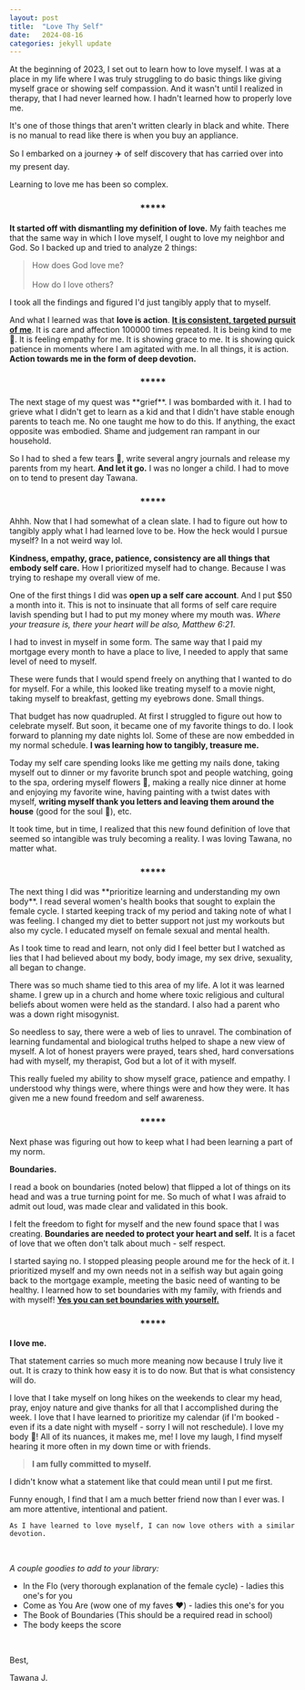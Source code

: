 ```yaml
---
layout: post
title:  "Love Thy Self"
date:   2024-08-16
categories: jekyll update
--- 
```


At the beginning of 2023, I set out to learn how to love myself. I was at a place in my life where I was truly struggling to do basic things like giving myself grace or showing self compassion. And it wasn't until I realized in therapy, that I had never learned how. I hadn't learned how to properly love me.

It's one of those things that aren't written clearly in black and white. There is no manual to read like there is when you buy an appliance. 

So I embarked on a journey :airplane: of self discovery that has carried over into my present day. 

Learning to love me has been so complex. 
<h3 style="display: flex; justify-content: center;">*****</h3>

**It started off with dismantling my definition of love.** My faith teaches me that the same way in which I love myself, I ought to love my neighbor and God. So I backed up and tried to analyze 2 things: 

> How does God love me? 
<br><br>
> How do I love others? 

I took all the findings and figured I'd just tangibly apply that to myself. 

And what I learned was that **love is action**. **<u>It is consistent, targeted pursuit of me</u>**. It is care and affection 100000 times repeated. It is being kind to me :cherry_blossom:. It is feeling empathy for me. It is showing grace to me. It is showing quick patience in moments where I am agitated with me. In all things, it is action. **Action towards me in the form of deep devotion.** 

<h3 style="display: flex; justify-content: center;">*****</h3>
The next stage of my quest was **grief**. I was bombarded with it. I had to grieve what I didn't get to learn as a kid and that I didn't have stable enough parents to teach me. No one taught me how to do this. If anything, the exact opposite was embodied. Shame and judgement ran rampant in our household. 

So I had to shed a few tears :teddy_bear:, write several angry journals and release my parents from my heart. **And let it go.** I was no longer a child. I had to move on to tend to present day Tawana. 

<h3 style="display: flex; justify-content: center;">*****</h3>

Ahhh. Now that I had somewhat of a clean slate. I had to figure out how to tangibly apply what I had learned love to be. How the heck would I pursue myself? In a not weird way lol. 

**Kindness, empathy, grace, patience, consistency are all things that embody self care.** How I prioritized myself had to change. Because I was trying to reshape my overall view of me. 

One of the first things I did was **open up a self care account**. And I put $50 a month into it. This is not to insinuate that all forms of self care require lavish spending but I had to put my money where my mouth was. *Where your treasure is, there your heart will be also, Matthew 6:21*.

 I had to invest in myself in some form. The same way that I paid my mortgage every month to have a place to live, I needed to apply that same level of need to myself. 

 These were funds that I would spend freely on anything that I wanted to do for myself. For a while, this looked like treating myself to a movie night, taking myself to breakfast, getting my eyebrows done. Small things. 
 
 That budget has now quadrupled. At first I struggled to figure out how to celebrate myself. But soon, it became one of my favorite things to do. I look forward to planning my date nights lol. Some of these are now embedded in my normal schedule. **I was learning how to tangibly, treasure me.**
  
  Today my self care spending looks like me getting my nails done, taking myself out to dinner or my favorite brunch spot and people watching, going to the spa, ordering myself flowers 	:bouquet:, making a really nice dinner at home and enjoying my favorite wine, having painting with a twist dates with myself, **writing myself thank you letters and leaving them around the house** (good for the soul :purple_heart:), etc. 

It took time, but in time, I realized that this new found definition of love that seemed so intangible was truly becoming a reality. I was loving Tawana, no matter what. 

<h3 style="display: flex; justify-content: center;">*****</h3>
The next thing I did was **prioritize learning and understanding my own body**. I read several women's health books that sought to explain the female cycle. I started keeping track of my period and taking note of what I was feeling. I changed my diet to better support not just my workouts but also my cycle. I educated myself on female sexual and mental health.

 As I took time to read and learn, not only did I feel better but I watched as lies that I had believed about my body, body image, my sex drive, sexuality, all began to change. 

There was so much shame tied to this area of my life. A lot it was learned shame. I grew up in a church and home where toxic religious and cultural beliefs about women were held as the standard. I also had a parent who was a down right misogynist.

So needless to say, there were a web of lies to unravel. The combination of learning fundamental and biological truths helped to shape a new view of myself. A lot of honest prayers were prayed, tears shed, hard conversations had with myself, my therapist, God but a lot of it with myself. 

This really fueled my ability to show myself grace, patience and empathy. I understood why things were, where things were and how they were. It has given me a new found freedom and self awareness.


<h3 style="display: flex; justify-content: center;">*****</h3>

Next phase was figuring out how to keep what I had been learning a part of my norm. 

**Boundaries.**

I read a book on boundaries (noted below) that flipped a lot of things on its head and was a true turning point for me. So much of what I was afraid to admit out loud, was made clear and validated in this book. 

I felt the freedom to fight for myself and the new found space that I was creating. **Boundaries are needed to protect your heart and self.** It is a facet of love that we often don't talk about much - self respect. 

I started saying no. I stopped pleasing people around me for the heck of it. I prioritized myself and my own needs not in a selfish way but again going back to the mortgage example, meeting the basic need of wanting to be healthy. I learned how to set boundaries with my family, with friends and with myself! **<u>Yes you can set boundaries with yourself.</u>**

<h3 style="display: flex; justify-content: center;">*****</h3>

**I love me.** 

That statement carries so much more meaning now because I truly live it out. It is crazy to think how easy it is to do now. But that is what consistency will do.

I love that I take myself on long hikes on the weekends to clear my head, pray, enjoy nature and give thanks for all that I accomplished during the week. I love that I have learned to prioritize my calendar (if I'm booked - even if its a date night with myself - sorry I will not reschedule).  I love my body :brown_heart:! All of its nuances, it makes me, me! I love my laugh, I find myself hearing it more often in my down time or with friends.

> **I am fully committed to myself.**

I didn't know what a statement like that could mean until I put me first. 




Funny enough, I find that I am a much better friend now than I ever was. I am more attentive, intentional and patient. 

`As I have learned to love myself, I can now love others with a similar devotion.`

<br>

*A couple goodies to add to your library:*
- In the Flo (very thorough explanation of the female cycle) - ladies this one's for you
- Come as You Are (wow one of my faves :heart:) - ladies this one's for you
- The Book of Boundaries (This should be a required read in school)
- The body keeps the score 

<br>

Best,

Tawana J.